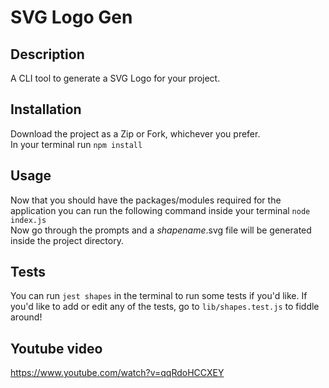 # SVG Logo Gen

## Description
A CLI tool to generate a SVG Logo for your project.

## Installation
Download the project as a Zip or Fork, whichever you prefer.<br />
In your terminal run ```npm install```

## Usage
Now that you should have the packages/modules required for the application you can run the following command inside your terminal ```node index.js```<br />
Now go through the prompts and a *shapename*.svg file will be generated inside the project directory.

## Tests
You can run ```jest shapes``` in the terminal to run some tests if you'd like. If you'd like to add or edit any of the tests, go to ```lib/shapes.test.js``` to fiddle around!

## Youtube video
https://www.youtube.com/watch?v=qqRdoHCCXEY

